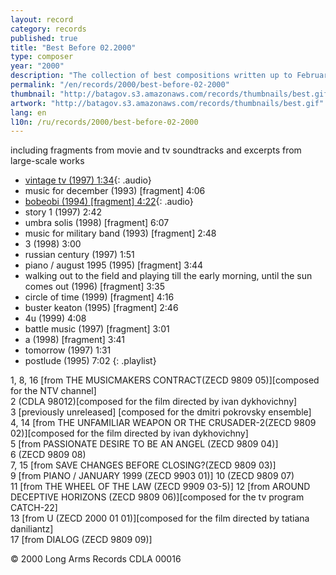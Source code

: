 ```yaml
---
layout: record
category: records
published: true
title: "Best Before 02.2000"
type: composer
year: "2000"
description: "The collection of best compositions written up to February, 2000"
permalink: "/en/records/2000/best-before-02-2000"
thumbnail: "http://batagov.s3.amazonaws.com/records/thumbnails/best.gif"
artwork: "http://batagov.s3.amazonaws.com/records/thumbnails/best.gif"
lang: en
l10n: /ru/records/2000/best-before-02-2000
---
```


including fragments from movie and tv soundtracks and excerpts from large-scale works

- [vintage tv (1997) 1:34](http://batagov.s3.amazonaws.com/records/sounds/vintage_tv_.mp3){: .audio}
- music for december (1993) [fragment] 4:06	 
- [bobeobi (1994) [fragment] 4:22](http://batagov.s3.amazonaws.com/records/sounds/bobeobi.mp3){: .audio}
- story 1 (1997) 2:42	 
- umbra solis (1998) [fragment] 6:07	 
- music for military band (1993) [fragment] 2:48	 
- 3 (1998) 3:00	 
- russian century (1997) 1:51	 
- piano / august 1995 (1995) [fragment] 3:44	 
- walking out to the field and playing till the early morning, until the sun comes out (1996) [fragment] 3:35	 
- circle of time (1999) [fragment] 4:16	 
- buster keaton (1995) [fragment] 2:46	 
- 4u (1999) 4:08	 
- battle music (1997) [fragment] 3:01	 
- a (1998) [fragment] 3:41	 
- tomorrow (1997) 1:31	 
- postlude (1995) 7:02 
{: .playlist} 

1, 8, 16 [from THE MUSICMAKERS CONTRACT(ZECD 9809 05)][composed for the NTV channel]  
2 (CDLA 98012)[composed for the film directed by ivan dykhovichny]  
3 [previously unreleased] [composed for the dmitri pokrovsky ensemble]  
4, 14 [from THE UNFAMILIAR WEAPON OR THE CRUSADER-2(ZECD 9809 02)][composed for the film directed by ivan dykhovichny]  
5 [from PASSIONATE DESIRE TO BE AN ANGEL (ZECD 9809 04)]  
6 (ZECD 9809 08)  
7, 15 [from SAVE CHANGES BEFORE CLOSING?(ZECD 9809 03)]  
9 [from PIANO / JANUARY 1999 (ZECD 9903 01)] 
10 (ZECD 9809 07)  
11 [from THE WHEEL OF THE LAW (ZECD 9909 03-5)]
12 [from AROUND DECEPTIVE HORIZONS (ZECD 9809 06)][composed for the tv program CATCH-22]  
13 [from U (ZECD 2000 01 01)][composed for the film directed by tatiana daniliantz]  
17 [from DIALOG (ZECD 9809 09)] 

© 2000 Long Arms Records CDLA 00016  